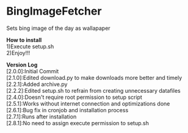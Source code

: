 # BingImageFetcher
Sets bing image of the day as wallapaper

<b>How to install</b></br>
1)Execute setup.sh</br>
2)Enjoy!!!</br>

<b>Version Log</b></br>
[2.0.0]:Initial Commit</br>
[2.1.0]:Edited download.py to make downloads more better and timely</br>
[2.2.1]:Added archive.py</br>
[2.2.2]:Edited setup.sh to refrain from creating unnecessary datafiles</br>
[2.4.0]:Doesn't require root permission to setup script</br>
[2.5.1]:Works without internet connection and optimizations done</br>
[2.6.1]:Bug fix in cronjob and installation process</br>
[2.7.1]:Runs after installation</br>
[2.8.1]:No need to assign execute permission to setup.sh</br>
